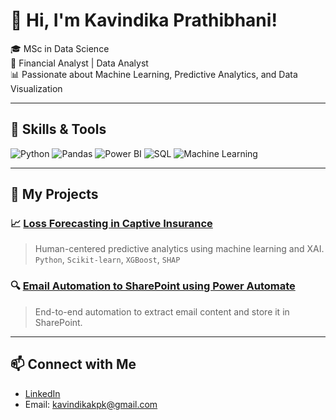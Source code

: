 # 👋 Hi, I'm Kavindika Prathibhani!

🎓 MSc in Data Science  
💼 Financial Analyst | Data Analyst  
📊 Passionate about Machine Learning, Predictive Analytics, and Data Visualization

---

## 🔧 Skills & Tools

![Python](https://img.shields.io/badge/-Python-333333?style=flat&logo=python)
![Pandas](https://img.shields.io/badge/-Pandas-150458?style=flat&logo=pandas)
![Power BI](https://img.shields.io/badge/-Power%20BI-F2C811?style=flat&logo=powerbi)
![SQL](https://img.shields.io/badge/-SQL-4479A1?style=flat&logo=postgresql)
![Machine Learning](https://img.shields.io/badge/-Machine%20Learning-brightgreen)

---

## 📂 My Projects

### 📈 [Loss Forecasting in Captive Insurance](https://github.com/YOURUSERNAME/your-repo)
> Human-centered predictive analytics using machine learning and XAI.  
> `Python`, `Scikit-learn`, `XGBoost`, `SHAP`

### 🔍 [Email Automation to SharePoint using Power Automate](https://github.com/YOURUSERNAME/your-repo)
> End-to-end automation to extract email content and store it in SharePoint.

---

## 📫 Connect with Me

- [LinkedIn](https://www.linkedin.com/in/kavindika-prathibhani-9a14a2201/)
- Email: kavindikakpk@gmail.com
